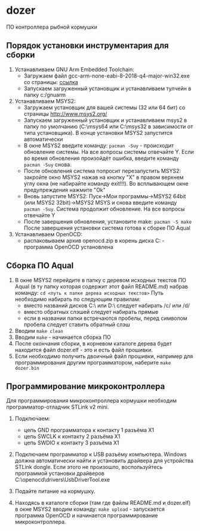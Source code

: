 # dozer
ПО контроллера рыбной кормушки
## Порядок установки инструментария для сборки
1. Устанавливаем GNU Arm Embedded Toolchain:
   - Загружаем файл gcc-arm-none-eabi-8-2018-q4-major-win32.exe со страницы: [ссылка](https://developer.arm.com/-/media/Files/downloads/gnu-rm/8-2018q4/gcc-arm-none-eabi-8-2018-q4-major-win32.exe?revision=ac917577-a723-4619-b2f0-86a551638834?product=GNU%20Arm%20Embedded%20Toolchain,32-bit,,Windows,8-2018-q4-major)
   - Запускаем загруженный установщик и устанавливаем тулчейн в папку c:/gnuarm
2. Устанавливаем MSYS2:
   - Загружаем установщик для вашей системы (32 или 64 бит) со страницы http://www.msys2.org/
   - Запускаем загруженный установщик и устанавливаем msys2 в папку по умолчанию (C:\msys64 или C:\msys32 в зависимости от типа установщика). В конце установки MSYS2 запустится автоматически
   - В окне MSYS2 введите команду: `pacman -Suy` - происходит обновление системы. На все вопросы системы отвечайте Y. Если во время обновления произойдёт ошибка, введите команду `pacman -Suy` снова.
   - После обновления система попросит перезапустить MSYS2: закройте окно MSYS2 нажав на кнопку "X" в правом верхнем углу окна (не набирайте команду exit!!!). Во всплывающем окне предупреждения нажмите "Ok"
   - Вновь запустите MSYS2: Пуск->Мои программы->MSYS2 64bit (или MSYS2 32bit)->MSYS2 MSYS и снова введите команду `pacman -Suy`. Система продолжит обновление. На все вопросы отвечайте Y
   - После завершения обновления, установите make: `pacman -S make` После завершения установки система готова к сборке ПО Aqual
3. Устанавливаем OpenOCD:
   - распаковываем архив openocd.zip в корень диска C: - программа OpenOCD установлена
## Сборка ПО Aqual
1. В окне MSYS2 перейдите в папку с деревом исходных текстов ПО Aqual (в ту папку которая содержит этот файл README.md) набрав команду: `cd <путь к папке дерева исходных текстов>` Путь необходимо набирать по следующим правилам:
   - вместо названий дисков C:\ или D:\ следует набирать /c/ или /d/
   - вместо обратных слэшей следует набирать прямые
   - если в названии папки встречаются пробелы, перед символом пробела следует ставить обратный слэш
2. Вводим `make clean`
3. Вводим `make` - начинается сборка ПО
4. После окончания сборки, в корневом каталоге дерева будет находится файл dozer.elf - это и есть файл прошивки.
5. Если необходимо получить двоичный файл прошивки, например для программирования другим программатором, наберите `make dozer.bin`
## Программирование микроконтроллера
Для программирования микроконтроллера кормушки необходим программатор-отладчик STLink v2 mini.

1. Подключаем:
   - цепь GND программатора к контакту 1 разъёма X1
   - цепь SWCLK к контакту 2 разъёма X1
   - цепь SWDIO к контакту 3 разъёма X1

2. Подключаем программатор к USB разъёму компьютера. Windows должна автоматически найти и установить драйвера для устройства STLink dongle. Если этого не произошло, воспользуйтесь программой установки драйверов C:\openocd\drivers\UsbDriverTool.exe
3. Подайте питание на кормушку.
4. Находясь в каталоге сборки (там где файлы README.md и dozer.elf) в окне MSYS2 вводим команду: `make upload` - запускается программа OpenOCD и начинается программирование микроконтроллера.
